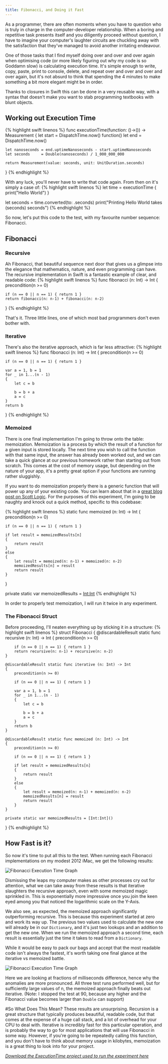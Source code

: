```yaml
---
title: Fibonacci, and Doing it Fast
---
```

As a programmer, there are often moments when you have to question who is truly in charge in the computer-developer relationship. When a boring and repetitive task presents itself and you diligently proceed without question, I have to imagine your computer's laughter circuits are chuckling away with the satisfaction that they've managed to avoid another irritating endeavour.

One of those tasks that I find myself doing over and over and over again when optimising code (or more likely figuring out why my code is so Goddamn slow) is calculating execution time. It's simple enough to write, copy, paste, print to console, delete, and repeat over and over and over and over again, but it's not absurd to think that spending the 4 minutes to make something a bit more elegant might be in order.

Thanks to closures in Swift this can be done in a very reusable way, with a syntax that doesn't make you want to stab programming textbooks with blunt objects.

## Working out Execution Time
{% highlight swift linenos %}
func executionTime(function: ()->()) -> Measurement<UnitDuration>
{
    let start = DispatchTime.now()
    function()
    let end = DispatchTime.now()

    let nanoseconds = end.uptimeNanoseconds - start.uptimeNanoseconds
    let seconds     = Double(nanoseconds) / 1_000_000_000

    return Measurement(value: seconds, unit: UnitDuration.seconds)
}
{% endhighlight %}

With any luck, you'll never have to write that code again. From then on it's simply a case of:
{% highlight swift linenos %}
let time = executionTime {
    print("Hello World")
}

let seconds = time.converted(to: .seconds)
print("Printing Hello World takes \(seconds) seconds")
{% endhighlight %}

So now, let's put this code to the test, with my favourite number sequence: Fibonacci.

## Fibonacci
### Recursive
Ah Fibonacci, that beautiful sequence next door that gives us a glimpse into the elegance that mathematics, nature, and even programming can have. The recursive implementation in Swift is a fantastic example of clear, and readable code:
{% highlight swift linenos %}
func fibonacci (n: Int) -> Int
{
    precondition(n >= 0)

    if (n == 0 || n == 1) { return 1 }
    return fibonacci(n: n-1) + fibonacci(n: n-2)
}
{% endhighlight %}

That's it. Three little lines, one of which most bad programmers don't even bother with.

### Iterative
There's also the iterative approach, which is far less attractive:
{% highlight swift linenos %}
func fibonacci (n: Int) -> Int
{
    precondition(n >= 0)

    if (n == 0 || n == 1) { return 1 }

    var a = 1, b = 1
    for _ in 1...(n - 1)
    {
        let c = b

        b = b + a
        a = c
    }
    return b
}
{% endhighlight %}

### Memoized
There is one final implementation I'm going to throw onto the table: memoization. Memoization is a process by which the result of a function for a given input is stored locally. The next time you wish to call the function with that same input, the answer has already been worked out, and we can take a quick glance at our previous homework rather than starting out from scratch. This comes at the cost of memory usage, but depending on the nature of your app, it's a pretty great option if your functions are running rather sluggishly.

If you want to do memoization properly there is a generic function that will power up any of your existing code. You can learn about that in a [great blog post on Scott Logic](http://blog.scottlogic.com/2014/09/22/swift-memoization.html). For the purposes of this experiment, I'm going to be naughty and knock out a quick method, specific to this codebase:

{% highlight swift linenos %}
static func memoized (n: Int) -> Int
{
    precondition(n >= 0)

    if (n == 0 || n == 1) { return 1 }

    if let result = memoizedResults[n]
    {
        return result
    }
    else
    {
        let result = memoized(n: n-1) + memoized(n: n-2)
        memoizedResults[n] = result
        return result
    }
}

private static var memoizedResults = [Int:Int]()
{% endhighlight %}

In order to properly test memoization, I will run it twice in any experiment.

### The Fibonacci Struct
Before proceeding, I'll neaten everything up by sticking it in a structure:
{% highlight swift linenos %}
struct Fibonacci
{
    @discardableResult static func recursive (n: Int) -> Int
    {
        precondition(n >= 0)

        if (n == 0 || n == 1) { return 1 }
        return recursive(n: n-1) + recursive(n: n-2)
    }

    @discardableResult static func iterative (n: Int) -> Int
    {
        precondition(n >= 0)

        if (n == 0 || n == 1) { return 1 }

        var a = 1, b = 1
        for _ in 1...(n - 1)
        {
            let c = b

            b = b + a
            a = c
        }
        return b
    }

    @discardableResult static func memoized (n: Int) -> Int
    {
        precondition(n >= 0)

        if (n == 0 || n == 1) { return 1 }

        if let result = memoizedResults[n]
        {
            return result
        }
        else
        {
            let result = memoized(n: n-1) + memoized(n: n-2)
            memoizedResults[n] = result
            return result
        }
    }

    private static var memoizedResults = [Int:Int]()
}
{% endhighlight %}

## How Fast is it?
So now it's time to put all this to the test. When running each Fibonacci implementations on my modest 2012 iMac, we get the following results:

![Fibonacci Execution Time Graph](/assets/ExecutionTime/fibGraph1.png)

Dismissing the leaps my computer makes as other processes cry out for attention, what we can take away from these results is that iterative slaughters the recursive approach, even with some memoized magic sprinkled in. This is exponentially more impressive once you join the keen eyed among you that noticed the logarithmic scale on the Y-Axis.

We also see, as expected, the memoized approach significantly outperforming recursive. This is because this experiment started at zero and work its way up. The previous two values used to calculate the new one will already be in our `Dictionary`, and it's just two lookups and an addition to get the new one. When we run the memoized approach a second time, each result is essentially just the time it takes to read from a `Dictionary`.

While it would be easy to pack our bags and accept that the most readable code isn't always the fastest, it's worth taking one final glance at the iterative vs memoized battle.

![Fibonacci Execution Time Graph](/assets/ExecutionTime/fibGraph2.png)

Here we are looking at fractions of milliseconds difference, hence why the anomalies are more pronounced. All three test runs performed well, but for sufficiently large values of n, the memoized approach finally beats out iterative. (Note: I stopped the test at 90, because any higher and the Fibonacci value becomes larger than `Double` can support)

#So What Does This Mean?
These results are unsurprising. Recursion is a great structure that typically produces beautiful, readable code, but that comes at the expense of a huge call stack, and a lot of overhead for your CPU to deal with. Iterative is incredibly fast for this particular operation, and is probably the way to go for most applications that will use Fibonacci in some way. However, if you're going to be repeatedly calling this function, and you don't have to think about memory usage in kilobytes, memoization is a great thing to look into for your project.

*[Download the ExecutionTime project used to run the experiment here](/assets/ExecutionTime/ExecutionTime.zip)*

